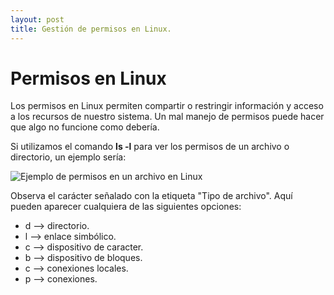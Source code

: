 ```yaml
---
layout: post
title: Gestión de permisos en Linux.
---
```


# Permisos en Linux

Los permisos en Linux permiten compartir o restringir información y acceso a los recursos de nuestro sistema. Un mal manejo de permisos puede hacer que algo no funcione como debería.

Si utilizamos el comando **ls -l** para ver los permisos de un archivo o directorio, un ejemplo sería:

![Ejemplo de permisos en un archivo en Linux](imagenes/ejemplo_permisos.jpeg)

Observa el carácter señalado con la etiqueta "Tipo de archivo". Aquí pueden aparecer cualquiera de las siguientes opciones:

* d --> directorio.
* l --> enlace simbólico.
* c --> dispositivo de caracter.
* b --> dispositivo de bloques.
* c --> conexiones locales.
* p --> conexiones.
